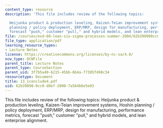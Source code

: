 ```yaml
---
content_type: resource
description: 'This file includes review of the following topics:

  Heijunka product & production leveling, Kaizen-Teian improvement systems, Hoshin
  planning / policy deployment, ERP/MRP, design for manufacturing, performance metrics,
  forecast "push," customer "pull," and hybrid models, and lean enterprise alignment.'
file: /courses/esd-60-lean-six-sigma-processes-summer-2004/62b398900cc0d0ef20007a564b6e5e03_13_1conclude4.pdf
file_type: application/pdf
learning_resource_types:
- Lecture Notes
license: https://creativecommons.org/licenses/by-nc-sa/4.0/
ocw_type: OCWFile
parent_title: Lecture Notes
parent_type: CourseSection
parent_uid: 3f7b5a49-6215-45bb-6b4a-77385f498c34
resourcetype: Document
title: 13_1conclude4.pdf
uid: 62b39890-0cc0-d0ef-2000-7a564b6e5e03
---
```

This file includes review of the following topics:
Heijunka product & production leveling, Kaizen-Teian improvement systems, Hoshin planning / policy deployment, ERP/MRP, design for manufacturing, performance metrics, forecast "push," customer "pull," and hybrid models, and lean enterprise alignment.